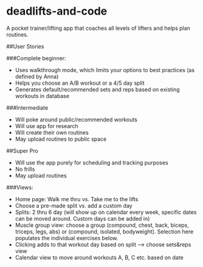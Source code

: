 # deadlifts-and-code
A pocket trainer/lifting app that coaches all levels of lifters and helps plan routines. 

##User Stories

###Complete beginner:
 - Uses walkthrough mode, which limits your options to best practices (as defined by Anna)
 - Helps you choose an A/B workout or a 4/5 day split
 - Generates default/recommended sets and reps based on existing workouts in database 

###Intermediate
  - Will poke around public/recommended workouts 
  - Will use app for research 
  - Will create their own routines
  - May upload routines to public space 

##Super Pro
   - Will use the app purely for scheduling and tracking purposes
   - No frills
   - May upload routines


###Views: 
  - Home page: Walk me thru vs. Take me to the lifts 
  - Choose a pre-made split vs. add a custom day 
  - Splits: 2 thru 6 day (will show up on calendar every week, specific dates can be moved around. Custom days can be added in)
  - Muscle group view: choose a group (compound, chest, back, biceps, triceps, legs, abs) or (compound, isolated, bodyweight). Selection here populates the individual exercises below. 
  - Clicking adds to that workout day based on split --> choose sets&reps view
  - Calendar view to move around workouts A, B, C etc. based on date
